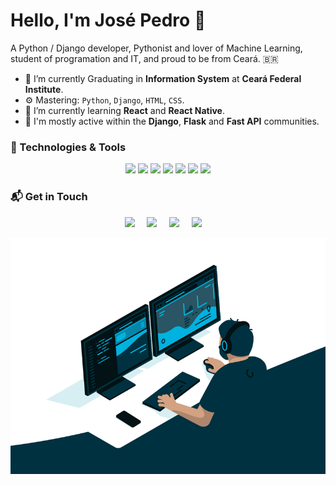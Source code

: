 # Hello, I'm José Pedro 👋


A Python / Django developer, Pythonist and lover of Machine Learning, student of programation and IT, and proud to be from Ceará. <span>&#x1f1e7;&#x1f1f7;</span>

- 🔭 I’m currently Graduating in **Information System** at **Ceará Federal Institute**.
- ⚙️ Mastering: `Python`, `Django`, `HTML`, `CSS`.
- 🌱 I’m currently learning **React** and **React Native**.
- 💬 I'm mostly active within the **Django**, **Flask** and **Fast API** communities.


### 🔧 Technologies & Tools

<p align="center">
    <span> 
        <img src="https://img.shields.io/badge/Code-Python-informational?style=flat&logo=python&logoColor=white&color=6aa6f8"> 
    </span>
    <span> 
        <img src="https://img.shields.io/badge/Code-Django-informational?style=flat&logo=django&logoColor=white&color=6aa6f8"> 
    </span>
    <span> 
        <img src="https://img.shields.io/badge/Code-Flask-informational?style=flat&logo=flask&logoColor=white&color=6aa6f8"> 
    </span>
    <span> 
        <img src="https://img.shields.io/badge/Code-HTML-informational?style=flat&logo=html5&logoColor=white&color=6aa6f8"> 
    </span>
    <span> 
        <img src="https://img.shields.io/badge/Code-CSS-informational?style=flat&logo=css3&logoColor=white&color=6aa6f8"> 
    </span>
    <span> 
        <img src="https://img.shields.io/badge/Tools-PostgreSQL-informational?style=flat&logo=postgresql&logoColor=white&color=6aa6f8"> 
    </span>
    <span> 
        <img src="https://img.shields.io/badge/Tools-Fedora-informational?style=flat&logo=linux&logoColor=white&color=6aa6f8"> 
    </span>
</p>

### 📬 Get in Touch
<p align="center">
  <a href="mailto:pedroosd28@gmail.com?subject=Olá%José%20Pedro"><img src="https://img.shields.io/badge/gmail-%23D14836.svg?&style=for-the-badge&logo=gmail&logoColor=white" /></a>&nbsp;&nbsp;&nbsp;&nbsp;
  <a href="https://www.facebook.com/PedroSiilva555/"><img src="https://img.shields.io/badge/facebook-%233B5998.svg?&style=for-the-badge&logo=facebook&logoColor=white" /></a>&nbsp;&nbsp;&nbsp;&nbsp;
  <a href="https://www.instagram.com/opaa_ze/"><img src="https://img.shields.io/badge/instagram-%23dc2743.svg?&style=for-the-badge&logo=instagram&logoColor=white" /></a>&nbsp;&nbsp;&nbsp;&nbsp;
  <a href="https://www.linkedin.com/in/oopaze/"><img src="https://img.shields.io/badge/linkedin-%230077B5.svg?&style=for-the-badge&logo=linkedin&logoColor=white" /></a>&nbsp;&nbsp;&nbsp;&nbsp;
</p>

<p align="center" width="100%">
    <img alt="GIF" src="https://github.com/oopaze/oopaze/blob/main/code.gif?raw=true"  width="1000px" height="auto" />
</p>